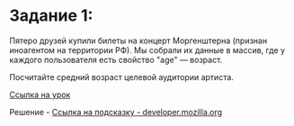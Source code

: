 # Задание 1:

Пятеро друзей купили билеты на концерт Моргенштерна (признан иноагентом на территории РФ). Мы собрали их данные в массив, где у каждого пользователя есть свойство "age" — возраст.

Посчитайте средний возраст целевой аудитории артиста.

[Ссылка на урок](https://practicum.yandex.ru/trainer/middle-frontend/lesson/f4f1504a-11f1-46d3-9a87-7e06668fe67b/task/7e0e1574-9afd-4339-a574-407260799047/)

Решение - [Ссылка на подсказку - developer.mozilla.org](https://developer.mozilla.org/ru/docs/Web/JavaScript/Reference/Global_Objects/Array/reduce)

